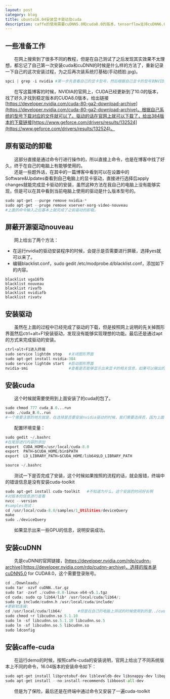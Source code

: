 ```yaml
---
layout: post
category: blog
title: ubuntu16.04安装显卡驱动及cuda
description: caffe的使用需要cuDNN5.0和cuda8.0的版本，tensorflow支持cuDNN6.0，按照之前的经验来看，安装低版本的更加稳定安全
---
```


## 一些准备工作
　　在网上搜索到了很多不同的教程，但是在自己测试了之后发现其实效果不太理想，都忘记了自己第一次安装cuda和cuDNN的时候是什么样的方法了，重新记录一下自己的这次安装过程，为之后再次装系统打基础(手动捂脸.jpg)。<br>

```python
spci | grep -i nvidia #第一步先查看自己的显卡型号，然后根据自己显卡的型号到NVIDIA的官网上下载对应的驱动和duDNN
```
　　在写这篇博客的时候，NVIDIA的官网上，CUDA已经更新到了10.0的版本，找了好久才找到稳定版本的CUDA8.0版本，给出链接[https://developer.nvidia.com/cuda-80-ga2-download-archive](https://developer.nvidia.com/cuda-80-ga2-download-archive)。根据自己系统的型号下载对应的文件就可以了。驱动的话在官网上就可以下载了，给出384版本的下载链接[https://www.geforce.com/drivers/results/132524](https://www.geforce.com/drivers/results/132524)。

## 原有驱动的卸载
　　这部分直接是通过命令行进行操作的，所以直接上命令，也是在博客中找了好久，终于在自己的电脑上有能够使用的。<br>
　　还是一些题外话，在其中的一篇博客中看到可以在设置中的Software&Updates查看到自己电脑上的显卡驱动，直接进行选择后apply changes就能完成显卡驱动的安装，虽然这种方法在我自己的电脑上没有能够实现，但是可以在其中看到当前电脑上使用的驱动是什么版本型号的。

```python
sudo apt-get --purge remove nvidia-*
sudo apt-get --pruge remove xserver-xorg-video-nouveau
#上面的命令输入之后基本上就完成了之前驱动的卸载。
```
## 屏蔽开源驱动nouveau
　　网上给出了两个方法：
- 在运行nvidia的驱动安装程序的时候，会提示是否需要进行屏蔽，选择yes就可以来了。
- 编辑blacklist.conf，sudo gedit /etc/modprobe.d/blacklist.conf，添加如下的内容。

```
blacklist vga16fb
blacklist nouveau
blacklist rivafb
blacklist nvidiafb
blacklist rivatv
```

## 安装驱动
　　虽然在上面的过程中已经完成了驱动的下载，但是按照网上说明的先关掉图形界面然后ctrl+alt+F1安装驱动，发现没有能够实现理想的功能。最后还是通过apt的方式来完成驱动的安装。

```python
ctrl+alt+F1进入终端
sudo service lightdm stop   #关闭图形界面
sudo apt-get install nvidia-384
sudo service lightdm start  #启动图形界面
nvidia-smi                  #查看是否能够显示出来显卡的相关信息，如果可以输出的话，说明安装成功了
```

## 安装cuda
　　这个时候就需要使用到上面安装了的cuda的包了。

```python
sudo chmod 777 cuda_8.0...run
sudo ./cuda_8.0..run
#一个需要注意的地方就是，在选择是否要安装nvidia驱动的时候，我们需要选择否，因为上面已经完成了384版本驱动的安装，但是这里遇到的一个问题就是，完成了安装之后，发现并没有安装cuda-toolkit，根据提示需要通过apt的方式对这个包进行重新的安装。
```
　　配置环境变量：

```python
sudo gedit ~/.bashrc
#在尾部进行内容的添加
export  CUDA_HOME=/usr/local/cuda-8.0
export  PATH=$CUDA_HOME/bin$PATH
export  LD_LIBRARY_PATH=$CUDA_HOME/lib64$LD_LIBRARY_PATH

source ~/.bashrc
```

　　测试一下是否完成了安装，这个时候如果按照的流程的话，就会报错，终端中的错误信息是没有安装cuda-toolkit

```python
sudo apt-get install cuda-toolkit   #不知道为什么，这个安装的时间好长啊
#对版本的信息进行查看
nvcc --version
#samples测试：
cd /usr/local/cuda-8.0/samples/1_Utilities/deviceQuery 
make
sudo ./deviceQuery
```
　　如果显示出来一些GPU的信息，说明安装成功。

## 安装cuDNN
　　先是cuDNN的官网链接，[https://developer.nvidia.com/rdp/cudnn-archive](https://developer.nvidia.com/rdp/cudnn-archive)，选择的版本是cuDNN5.0 for CUDA8.0，这个需要登录账号。

```python
cd ./Downloads/
sudo tar -xzvf cuDNN..tar.gz
sudo tar -zxvf ./cudnn-8.0-linux-x64-v5.1.tgz
cd cuda; sudo cp lib64/lib* /usr/local/cuda/lib64/; 
sudo cp include/cudnn.h /usr/local/cuda/include/  
#更新软连接: 
cd /usr/local/cuda/lib64/       #但是在自己的电脑上测试的时候使用到的是../cuda-8.0/lib64
sudo chmod +r libcudnn.so.5.1.10
sudo ln -sf libcudnn.so.5.1.10 libcudnn.so.5
sudo ln -sf libcudnn.so.5 libcudnn.so
sudo ldconfig
```

## 安装caffe-cuda
　　在运行demo的时候，按照caffe-cuda的安装说明，官网上给出了不同系统版本上不同的命令，16.04版本的安装命令如下：

```python
sudo apt-get install libprotobuf-dev libleveldb-dev libsnappy-dev libopencv-dev libhdf5-serial-dev protobuf-compiler
sudo apt-get install --no-install-recommends libboost-all-dev
```
　　但是为了保险，最后还是在终端中通过命令又安装了一遍cuda-toolkit